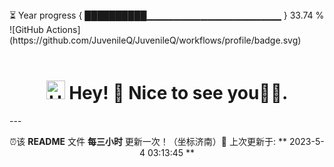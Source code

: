 <div>
    <div style={'display':'flex','justify-content':'space-between'}>
        <span style={'font-size':'12px'}>⏳ Year progress { ██████████▁▁▁▁▁▁▁▁▁▁▁▁▁▁▁▁▁▁▁▁ } 33.74 %</span>
        ![GitHub Actions](https://github.com/JuvenileQ/JuvenileQ/workflows/profile/badge.svg)
    </div>
    <br/>
    <h1 align="center"><img src="https://emojis.slackmojis.com/emojis/images/1531849430/4246/blob-sunglasses.gif?1531849430" width="30" alt='Hello'/> Hey! 👋  Nice to see you💬✨.</h1>
    ---
    <p align="center">⏰该 <b>README</b> 文件 <b>每三小时</b> 更新一次！（坐标济南）🌱 上次更新于: ** 2023-5-4 03:13:45 **<br />
</div>

